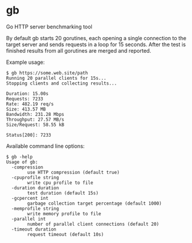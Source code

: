 # gb
Go HTTP server benchmarking tool

By default gb starts 20 gorutines, each opening a single connection
to the target server and sends requests in a loop for 15 seconds.
After the test is finished results from all gorutines are merged
and reported.

Example usage:

```
$ gb https://some.web.site/path
Running 20 parallel clients for 15s...
Stopping clients and collecting results...

Duration: 15.00s
Requests: 7233
Rate: 482.19 req/s
Size: 413.57 MB
Bandwidth: 231.28 Mbps
Throughput: 27.57 MB/s
Size/Request: 58.55 kB

Status[200]: 7233
```

Available command line options:

```
$ gb -help
Usage of gb:
  -compression
        use HTTP compression (default true)
  -cpuprofile string
        write cpu profile to file
  -duration duration
        test duration (default 15s)
  -gcpercent int
        garbage collection target percentage (default 1000)
  -memprofile string
        write memory profile to file
  -parallel int
        number of parallel client connections (default 20)
  -timeout duration
        request timeout (default 10s)
```
